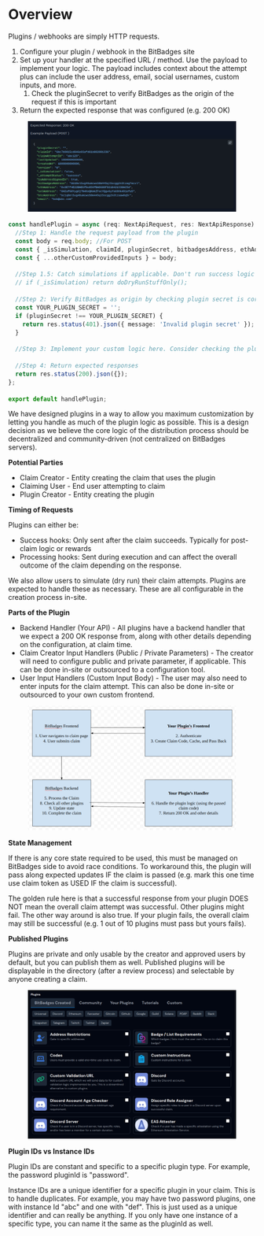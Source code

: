 # Overview

Plugins / webhooks are simply HTTP requests.

1. Configure your plugin / webhook in the BitBadges site
2. Set up your handler at the specified URL / method. Use the payload to implement your logic. The payload includes context about the attempt plus can include the user address, email, social usernames, custom inputs, and more.
   1. Check the pluginSecret to verify BitBadges as the origin of the request if this is important
3. Return the expected response that was configured (e.g. 200 OK)

<figure><img src="../../../.gitbook/assets/image (5) (1).png" alt=""><figcaption></figcaption></figure>

```typescript
const handlePlugin = async (req: NextApiRequest, res: NextApiResponse) => {
  //Step 1: Handle the request payload from the plugin
  const body = req.body; //For POST
  const { _isSimulation, claimId, pluginSecret, bitbadgesAddress, ethAddress, solAddress, btcAddress, lastUpdated, createdAt } = body;
  const { ...otherCustomProvidedInputs } = body;
  
  //Step 1.5: Catch simulations if applicable. Don't run success logic on a dry run
  // if (_isSimulation) return doDryRunStuffOnly();
  
  //Step 2: Verify BitBadges as origin by checking plugin secret is correct
  const YOUR_PLUGIN_SECRET = '';
  if (pluginSecret !== YOUR_PLUGIN_SECRET) {
    return res.status(401).json({ message: 'Invalid plugin secret' });
  }
  
  //Step 3: Implement your custom logic here. Consider checking the plugin's creation / last updated time to implement version control.
  
  //Step 4: Return expected responses
  return res.status(200).json({});
};

export default handlePlugin;
```

We have designed plugins in a way to allow you maximum customization by letting you handle as much of the plugin logic as possible. This is a design decision as we believe the core logic of the distribution process should be decentralized and community-driven (not centralized on BitBadges servers).

**Potential Parties**

* Claim Creator - Entity creating the claim that uses the plugin
* Claiming User - End user attempting to claim
* Plugin Creator - Entity creating the plugin

**Timing of Requests**

Plugins can either be:

* Success hooks: Only sent after the claim succeeds. Typically for post-claim logic or rewards
* Processing hooks: Sent during execution and can affect the overall outcome of the claim depending on the response.

We also allow users to simulate (dry run) their claim attempts. Plugins are expected to handle these as necessary. These are all configurable in the creation process in-site.

**Parts of the Plugin**

* Backend Handler (Your API) - All plugins have a backend handler that we expect a 200 OK response from, along with other details depending on the configuration, at claim time.
* Claim Creator Input Handlers (Public / Private Parameters) - The creator will need to configure public and private parameter, if applicable. This can be done in-site or outsourced to a configuration tool.
* User Input Handlers (Custom Input Body) - The user may also need to enter inputs for the claim attempt. This can also be done in-site or outsourced to your own custom frontend.

<figure><img src="../../../.gitbook/assets/image (5) (1) (1) (1) (1) (1) (1) (1).png" alt=""><figcaption></figcaption></figure>

**State Management**

If there is any core state required to be used, this must be managed on BitBadges side to avoid race conditions. To workaround this, the plugin will pass along expected updates IF the claim is passed (e.g. mark this one time use claim token as USED IF the claim is successful).

The golden rule here is that a successful response from your plugin DOES NOT mean the overall claim attempt was successful. Other plugins might fail. The other way around is also true. If your plugin fails, the overall claim may still be successful (e.g. 1 out of 10 plugins must pass but yours fails).

**Published Plugins**

Plugins are private and only usable by the creator and approved users by default, but you can publish them as well. Published plugins will be displayable in the directory (after a review process) and selectable by anyone creating a claim.

<figure><img src="../../../.gitbook/assets/image (1) (1) (1) (1) (1) (1) (1) (1) (1) (1) (1) (1) (1) (1) (1) (1) (1) (1) (1) (1) (1) (1) (1) (1) (1) (1) (1) (1) (1) (1).png" alt=""><figcaption></figcaption></figure>

**Plugin IDs vs Instance IDs**

Plugin IDs are constant and specific to a specific plugin type. For example, the password pluginId is "password".

Instance IDs are a unique identifier for a specific plugin in your claim. This is to handle duplicates. For example, you may have two password plugins, one with instance Id "abc" and one with "def". This is just used as a unique identifier and can really be anything. If you only have one instance of a specific type, you can name it the same as the pluginId as well.
